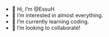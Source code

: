 - 👋 Hi, I’m @EssuH
- 👀 I’m interested in almost everything.
- 🌱 I’m currently learning coding.
- 💞️ I’m looking to collaborate!

<!---
EssuH/EssuH is a ✨ special ✨ repository because its `README.md` (this file) appears on your GitHub profile.
You can click the Preview link to take a look at your changes.
--->
